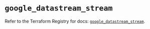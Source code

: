 # `google_datastream_stream`

Refer to the Terraform Registry for docs: [`google_datastream_stream`](https://registry.terraform.io/providers/hashicorp/google/6.47.0/docs/resources/datastream_stream).
